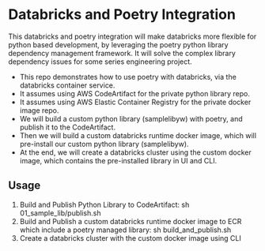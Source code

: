 # Databricks and Poetry Integration

This databricks and poetry integration will make databricks more flexible for python based development, by leveraging the poetry python library dependency management framework. It will solve the complex library dependency issues for some series engineering project.

* This repo demonstrates how to use poetry with databricks, via the databricks container service.
* It assumes using AWS CodeArtifact for the private python library repo.
* It assumes using AWS Elastic Container Registry for the private docker image repo.
* We will build a custom python library (samplelibyw) with poetry, and publish it to the CodeArtifact.
* Then we will build a custom databricks runtime docker image, which will pre-install our custom python library (samplelibyw).
* At the end, we will create a databricks cluster using the custom docker image, which contains the pre-installed library in UI and CLI.

## Usage

1) Build and Publish Python Library to CodeArtifact: sh 01_sample_lib/publish.sh
2) Build and Publish a custom databricks runtime docker image to ECR which include a poetry managed library: sh build_and_publish.sh
3) Create a databricks cluster with the custom docker image using CLI 
